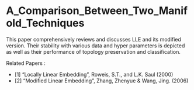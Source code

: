 # A_Comparison_Between_Two_Manifold_Techniques
This paper comprehensively reviews and discusses LLE and its modified version. Their stability with various data and hyper parameters is depicted as well as their performance of topology preservation and classification.

Related Papers :
* [1] “Locally Linear Embedding”, Roweis, S.T., and L.K. Saul (2000)
* [2] “Modified Linear Embedding”, Zhang, Zhenyue & Wang, Jing. (2006)

